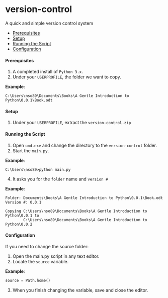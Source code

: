 # version-control
A quick and simple version control system

* [Prerequisites](#prerequisites)
* [Setup](#setup)
* [Running the Script](#running-the-script)
* [Configuration](#configuration)

#### <a name="prerequisites"></a>Prerequisites
1. A completed install of `Python 3.x`.
2. Under your `USERPROFILE`, the folder we want to copy.

**Example**:
```
C:\Users\nso89\Documents\Books\A Gentle Introduction to Python\0.0.1\Book.odt
```
#### <a name="setup"></a>Setup
1. Under your `USERPROFILE`, extract the `version-control.zip`

#### <a name="running-the-script"></a>Running the Script
1. Open `cmd.exe` and change the directory to the `version-control` folder.
2. Start the `main.py`.

**Example**:
```
C:\Users\nso89>python main.py
```

4. It asks you for the `folder` name and `version #`

**Example**:
```
Folder: Documents\Books\A Gentle Introduction to Python\0.0.1\Book.odt
Version #: 0.0.1

Copying C:\Users\nso89\Documents\Books\A Gentle Introduction to Python\0.0.1 to 
        C:\Users\nso89\Documents\Books\A Gentle Introduction to Python\0.0.2
```

#### <a name="configuration"></a>Configuration
If you need to change the source folder:
1. Open the main.py script in any text editor.
2. Locate the `source` variable.

**Example**:
```python
source = Path.home()
```
3. When you finish changing the variable, save and close the editor.
